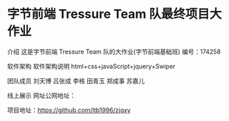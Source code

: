 # 字节前端 Tressure Team 队最终项目大作业


介绍
这是字节前端 Tressure Team 队的大作业(字节前端基础班) 编号：174258


软件架构
软件架构说明 html+css+javaScript+jquery+Swiper


团队成员
刘天博 吕张成 李格 田青玉 郑成事 苏嘉儿


线上展示
网址公网地址：


项目地址：https://github.com/ltb1996/zjqxy
